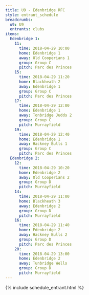 ```yaml
---
title: U9 - Edenbridge RFC
style: entrant_schedule
breadcrumbs:
  u9: U9
  entrants: clubs
items:
  Edenbridge 1:
    11:
      time: 2018-04-29 10:00
      home: Edenbridge 1
      away: Old Cooperians 1
      group: Group C
      pitch: Parc des Princes
    15:
      time: 2018-04-29 11:20
      home: Blackheath 2
      away: Edenbridge 1
      group: Group C
      pitch: Parc des Princes
    17:
      time: 2018-04-29 12:00
      home: Edenbridge 1
      away: Tonbridge Judds 2
      group: Group C
      pitch: Murrayfield
    19:
      time: 2018-04-29 12:40
      home: Edenbridge 1
      away: Hackney Bulls 1
      group: Group C
      pitch: Parc des Princes
  Edenbridge 2:
    12:
      time: 2018-04-29 10:20
      home: Edenbridge 2
      away: Old Cooperians 2
      group: Group D
      pitch: Murrayfield
    14:
      time: 2018-04-29 11:00
      home: Blackheath 3
      away: Edenbridge 2
      group: Group D
      pitch: Murrayfield
    16:
      time: 2018-04-29 11:40
      home: Edenbridge 2
      away: Hackney Bulls 2
      group: Group D
      pitch: Parc des Princes
    20:
      time: 2018-04-29 13:00
      home: Edenbridge 2
      away: Tunbridge Wells
      group: Group D
      pitch: Murrayfield
---
```


{% include schedule_entrant.html %}
